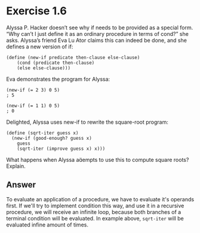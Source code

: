 # Exercise 1.6

Alyssa P. Hacker doesn’t see why if needs to
be provided as a special form. “Why can’t I just define it as
an ordinary procedure in terms of cond?” she asks. Alyssa’s
friend Eva Lu Ator claims this can indeed be done, and she
defines a new version of if:

```racket
(define (new-if predicate then-clause else-clause)
    (cond (predicate then-clause)
    (else else-clause)))
```

Eva demonstrates the program for Alyssa:

```racket
(new-if (= 2 3) 0 5)
; 5

(new-if (= 1 1) 0 5)
; 0
```

Delighted, Alyssa uses new-if to rewrite the square-root
program:

```racket
(define (sqrt-iter guess x)
  (new-if (good-enough? guess x)
    guess
    (sqrt-iter (improve guess x) x)))
```

What happens when Alyssa aempts to use this to compute
square roots? Explain.

## Answer

To evaluate an application of a procedure, we have
to evaluate it's operands first. If we'll try to implement condition
this way, and use it in a recursive procedure, we will receive
an infinite loop, because both branches of a terminal condition
will be evaluated. In example above, `sqrt-iter` will be evaluated
infine amount of times.
